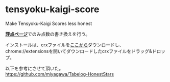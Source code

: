 # tensyoku-kaigi-score
Make Tensyoku-Kaigi Scores less honest

[**評点ページ**](http://jobtalk.jp/company/22352_graph.html)でのみ点数の書き換えを行う。

インストールは、crxファイルを[ここから](https://github.com/trrn/tensyoku-kaigi-score/releases "release")ダウンロードし、
chrome://extensionsを開いてダウンロードしたcrxファイルをドラッグ&ドロップ。

以下を参考にさせて頂いた。  
https://github.com/miyagawa/Tabelog-HonestStars
